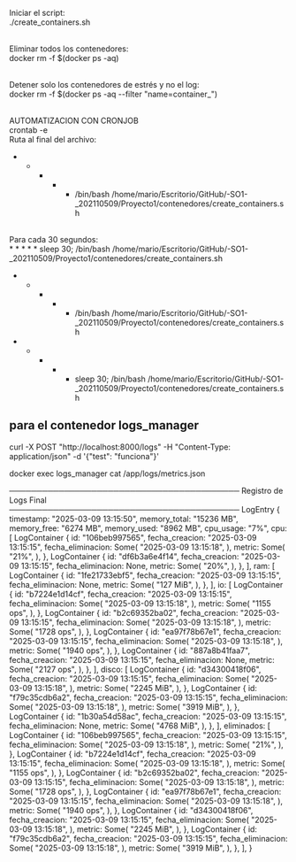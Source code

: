 Iniciar el script:
<br>
./create_containers.sh
<br>
<br>

Eliminar todos los contenedores:
<br>
docker rm -f $(docker ps -aq) 
<br>
<br>

Detener solo los contenedores de estrés y no el log:
<br>
docker rm -f $(docker ps -aq --filter "name=container_")
<br>
<br>

AUTOMATIZACION CON CRONJOB
<br>
crontab -e
<br>
Ruta al final del archivo:
<br>
* * * * * /bin/bash /home/mario/Escritorio/GitHub/-SO1-_202110509/Proyecto1/contenedores/create_containers.sh
<br>
Para cada 30 segundos:
<br>
* * * * * sleep 30; /bin/bash /home/mario/Escritorio/GitHub/-SO1-_202110509/Proyecto1/contenedores/create_containers.sh



* * * * * /bin/bash /home/mario/Escritorio/GitHub/-SO1-_202110509/Proyecto1/contenedores/create_containers.sh
* * * * * sleep 30; /bin/bash /home/mario/Escritorio/GitHub/-SO1-_202110509/Proyecto1/contenedores/create_containers.sh


## para el contenedor logs_manager

curl -X POST "http://localhost:8000/logs" -H "Content-Type: application/json" -d '{"test": "funciona"}'


docker exec logs_manager cat /app/logs/metrics.json

──────────────────────────────────────────
         Registro de Logs Final           
──────────────────────────────────────────
LogEntry {
    timestamp: "2025-03-09 13:15:50",
    memory_total: "15236 MB",
    memory_free: "6274 MB",
    memory_used: "8962 MB",
    cpu_usage: "7%",
    cpu: [
        LogContainer {
            id: "106beb997565",
            fecha_creacion: "2025-03-09 13:15:15",
            fecha_eliminacion: Some(
                "2025-03-09 13:15:18",
            ),
            metric: Some(
                "21%",
            ),
        },
        LogContainer {
            id: "df6b3a6e4f14",
            fecha_creacion: "2025-03-09 13:15:15",
            fecha_eliminacion: None,
            metric: Some(
                "20%",
            ),
        },
    ],
    ram: [
        LogContainer {
            id: "1fe21733ebf5",
            fecha_creacion: "2025-03-09 13:15:15",
            fecha_eliminacion: None,
            metric: Some(
                "127 MiB",
            ),
        },
    ],
    io: [
        LogContainer {
            id: "b7224e1d14cf",
            fecha_creacion: "2025-03-09 13:15:15",
            fecha_eliminacion: Some(
                "2025-03-09 13:15:18",
            ),
            metric: Some(
                "1155 ops",
            ),
        },
        LogContainer {
            id: "b2c69352ba02",
            fecha_creacion: "2025-03-09 13:15:15",
            fecha_eliminacion: Some(
                "2025-03-09 13:15:18",
            ),
            metric: Some(
                "1728 ops",
            ),
        },
        LogContainer {
            id: "ea97f78b67e1",
            fecha_creacion: "2025-03-09 13:15:15",
            fecha_eliminacion: Some(
                "2025-03-09 13:15:18",
            ),
            metric: Some(
                "1940 ops",
            ),
        },
        LogContainer {
            id: "887a8b41faa7",
            fecha_creacion: "2025-03-09 13:15:15",
            fecha_eliminacion: None,
            metric: Some(
                "2127 ops",
            ),
        },
    ],
    disco: [
        LogContainer {
            id: "d34300418f06",
            fecha_creacion: "2025-03-09 13:15:15",
            fecha_eliminacion: Some(
                "2025-03-09 13:15:18",
            ),
            metric: Some(
                "2245 MiB",
            ),
        },
        LogContainer {
            id: "f79c35cdb6a2",
            fecha_creacion: "2025-03-09 13:15:15",
            fecha_eliminacion: Some(
                "2025-03-09 13:15:18",
            ),
            metric: Some(
                "3919 MiB",
            ),
        },
        LogContainer {
            id: "1b30a54d58ac",
            fecha_creacion: "2025-03-09 13:15:15",
            fecha_eliminacion: None,
            metric: Some(
                "4768 MiB",
            ),
        },
    ],
    eliminados: [
        LogContainer {
            id: "106beb997565",
            fecha_creacion: "2025-03-09 13:15:15",
            fecha_eliminacion: Some(
                "2025-03-09 13:15:18",
            ),
            metric: Some(
                "21%",
            ),
        },
        LogContainer {
            id: "b7224e1d14cf",
            fecha_creacion: "2025-03-09 13:15:15",
            fecha_eliminacion: Some(
                "2025-03-09 13:15:18",
            ),
            metric: Some(
                "1155 ops",
            ),
        },
        LogContainer {
            id: "b2c69352ba02",
            fecha_creacion: "2025-03-09 13:15:15",
            fecha_eliminacion: Some(
                "2025-03-09 13:15:18",
            ),
            metric: Some(
                "1728 ops",
            ),
        },
        LogContainer {
            id: "ea97f78b67e1",
            fecha_creacion: "2025-03-09 13:15:15",
            fecha_eliminacion: Some(
                "2025-03-09 13:15:18",
            ),
            metric: Some(
                "1940 ops",
            ),
        },
        LogContainer {
            id: "d34300418f06",
            fecha_creacion: "2025-03-09 13:15:15",
            fecha_eliminacion: Some(
                "2025-03-09 13:15:18",
            ),
            metric: Some(
                "2245 MiB",
            ),
        },
        LogContainer {
            id: "f79c35cdb6a2",
            fecha_creacion: "2025-03-09 13:15:15",
            fecha_eliminacion: Some(
                "2025-03-09 13:15:18",
            ),
            metric: Some(
                "3919 MiB",
            ),
        },
    ],
}